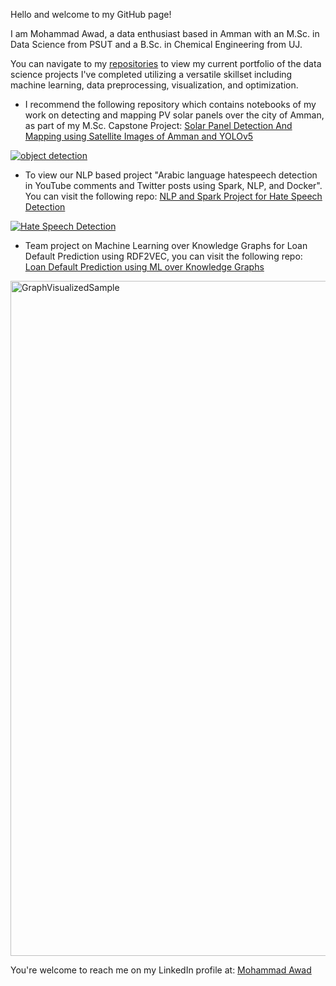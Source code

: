 Hello and welcome to my GitHub page!

I am Mohammad Awad, a data enthusiast based in Amman with an M.Sc. in Data Science from PSUT and a B.Sc. in Chemical Engineering from UJ.

<p>You can navigate to my <a href="https://github.com/mohammad-awad-ds?tab=repositories">repositories</a> to view my current portfolio of the data science projects I've completed utilizing a versatile skillset including machine learning, data preprocessing, visualization, and optimization.
  
- I recommend the following repository which contains notebooks of my work on detecting and mapping PV solar panels over the city of Amman, as part of my M.Sc. Capstone Project: <a href="https://github.com/mohammad-awad-ds/Solar_Panel_DetectionAndMapping_SatelliteImages_YOLOv5/tree/main">Solar Panel Detection And Mapping using Satellite Images of Amman and YOLOv5</a></p>

<a href="https://github.com/mohammad-awad-ds/Solar_Panel_DetectionAndMapping_SatelliteImages_YOLOv5/tree/main">
  <img src="https://github.com/mohammad-awad-ds/mohammad-awad-ds/assets/64756947/750358f2-4533-4788-a5fe-20c6b21defd6" alt="object detection">
</a>



- To view our NLP based project "Arabic language hatespeech detection in YouTube comments and Twitter posts using Spark, NLP, and Docker". You can visit the following repo: <a href="https://github.com/mohammad-awad-ds/NLP-and-Spark-Project-for-Hatespeech-Detection/tree/main">NLP and Spark Project for Hate Speech Detection</a>

<a href="https://github.com/mohammad-awad-ds/NLP-and-Spark-Project-for-Hatespeech-Detection/tree/main">
  <img src="https://github.com/mohammad-awad-ds/mohammad-awad-ds/assets/64756947/f379ce79-1ec3-4341-995a-68ccc31f27f1" alt="Hate Speech Detection">
</a>


- Team project on Machine Learning over Knowledge Graphs for Loan Default Prediction using RDF2VEC, you can visit the following repo: <a href="https://github.com/mohammad-awad-ds/LoanDefault_Prediction_ML_Over_KnowledgeGraphs/tree/main">Loan Default Prediction using ML over Knowledge Graphs</a>

<a href="https://github.com/mohammad-awad-ds/LoanDefault_Prediction_ML_Over_KnowledgeGraphs/tree/main">
  <img width="1080" alt="GraphVisualizedSample" src="https://github.com/mohammad-awad-ds/mohammad-awad-ds/assets/64756947/d3d5d841-0982-4655-93e8-fbdffcf7035b">
</a>


<p> You're welcome to reach me on my LinkedIn profile at: <a href= "https://linkedin.com/in/mma28">Mohammad Awad</a> </p>

